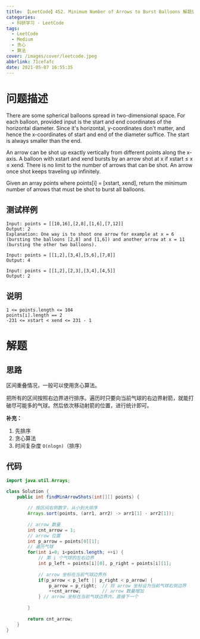 ```yaml
---
title: 【LeetCode】452. Minimum Number of Arrows to Burst Balloons 解题记录
categories:
  - 科研学习 - LeetCode
tags:
  - LeetCode
  - Medium
  - 贪心
  - 算法
cover: /images/cover/leetcode.jpeg
abbrlink: 71cefafc
date: 2021-05-07 16:55:35
---
```




# 问题描述

There are some spherical balloons spread in two-dimensional space. For each balloon, provided input is the start and end coordinates of the horizontal diameter. Since it's horizontal, y-coordinates don't matter, and hence the x-coordinates of start and end of the diameter suffice. The start is always smaller than the end.

An arrow can be shot up exactly vertically from different points along the x-axis. A balloon with xstart and xend bursts by an arrow shot at x if xstart ≤ x ≤ xend. There is no limit to the number of arrows that can be shot. An arrow once shot keeps traveling up infinitely.

Given an array points where points[i] = [xstart, xend], return the minimum number of arrows that must be shot to burst all balloons.

## 测试样例

```
Input: points = [[10,16],[2,8],[1,6],[7,12]]
Output: 2
Explanation: One way is to shoot one arrow for example at x = 6 (bursting the balloons [2,8] and [1,6]) and another arrow at x = 11 (bursting the other two balloons).
```

```
Input: points = [[1,2],[3,4],[5,6],[7,8]]
Output: 4
```

```
Input: points = [[1,2],[2,3],[3,4],[4,5]]
Output: 2
```

## 说明

```
1 <= points.length <= 104
points[i].length == 2
-231 <= xstart < xend <= 231 - 1
```

# 解题

## 思路

区间重叠情况，一般可以使用贪心算法。

把所有的区间按照右边界进行排序。遍历时只要向当前气球的右边界射箭，就能打破尽可能多的气球。然后依次移动射箭的位置，进行统计即可。

**补充：**

1. 先排序
2. 贪心算法
3. 时间复杂度 `O(nlogn)`（排序）

## 代码

```java
import java.util.Arrays;

class Solution {
    public int findMinArrowShots(int[][] points) {
        
        // 按区间右侧数字，从小到大排序
        Arrays.sort(points, (arr1, arr2) -> arr1[1] - arr2[1]);
        
        // arrow 数量
        int cnt_arrow = 1;
        // arrow 位置
        int p_arrow = points[0][1];
        // 遍历气球
        for(int i=0; i<points.length; ++i) {
            // 第 i 个气球的左右边界
            int p_left = points[i][0], p_right = points[i][1];
            
            // arrow 坐标在当前气球边界外
            if(p_arrow < p_left || p_right < p_arrow) {
                p_arrow = p_right;  // 将 arrow 坐标设为当前气球右侧边界
                ++cnt_arrow;        // arrow 数量增加
            } // arrow 坐标在当前气球边界内，直接下一个
            
        }
        
        return cnt_arrow;
    }
}
```